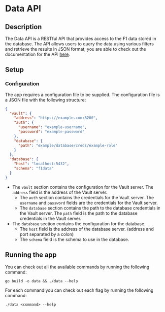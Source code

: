# Data API

## Description

The Data API is a RESTful API that provides access to the F1 data stored in the database. The API allows users to query
the data using various filters and retrieve the results in JSON format; you are able to check out the documentation for
the API [here](https://github.com/Jacobbrewer1/f1-data-docs).

## Setup

### Configuration

The app requires a configuration file to be supplied. The configuration file is a JSON file with the following
structure:

```json
{
  "vault": {
    "address": "https://example.com:8200",
    "auth": {
      "username": "example-username",
      "password": "example-password"
    },
    "database": {
      "path": "example/database/creds/example-role"
    }
  },
  "database": {
    "host": "localhost:5432",
    "schema": "f1data"
  }
}
```

* The `vault` section contains the configuration for the Vault server. The `address` field is the address of the Vault
  server.
    * The `auth` section contains the credentials for the Vault server. The `username` and `password` fields are the
      credentials for the Vault server.
    * The `database` section contains the path to the database credentials in the Vault server. The `path` field is the
      path to the database credentials in the Vault server.
* The `database` section contains the configuration for the database.
    * The `host` field is the address of the database server. (address and port separated by a colon)
    * The `schema` field is the schema to use in the database.

## Running the app

You can check out all the available commands by running the following command:

```shell
go build -o data && ./data --help
```

For each command you can check out each flag by running the following command:

```shell
./data <command> --help
```
